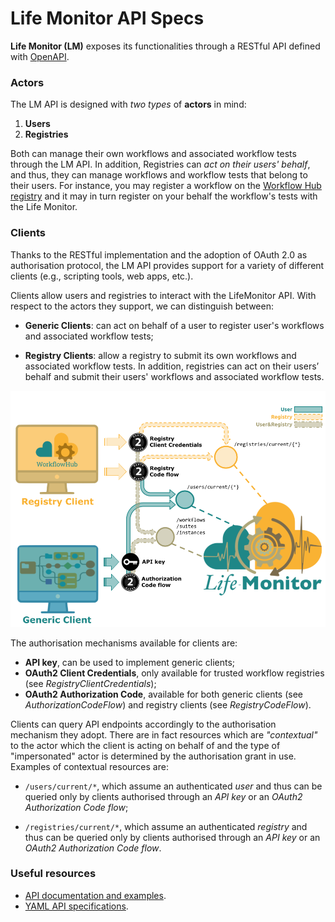 # Life Monitor API Specs

**Life Monitor (LM)** exposes its functionalities through a RESTful API defined with
[OpenAPI](https://swagger.io/specification).

### Actors

The LM API is designed with _two types_ of **actors** in mind:

1. **Users**
2. **Registries**

Both can manage their own workflows and associated workflow tests through the LM API. In addition, Registries can _act on their users' behalf_, and thus, they can manage workflows and workflow tests that belong to their users. For
instance, you may register a workflow on the [Workflow Hub
registry](https://workflowhub.eu/) and it may in turn register on your behalf
the workflow's tests with the Life Monitor.

### Clients

Thanks to the RESTful implementation and the adoption of OAuth 2.0 as authorisation protocol, the LM API provides support for a variety of different clients (e.g., scripting tools, web apps, etc.).

Clients allow users and registries to interact with the LifeMonitor API.
With respect to the actors they support, we can distinguish between:

- **Generic Clients**: can act on behalf of a user to register user's workflows and associated workflow tests;

- **Registry Clients**: allow a registry to submit its own workflows and associated workflow tests. In addition, registries can act on their users’ behalf and submit their users' workflows and associated workflow tests.

<img alt="Life Monitor client types" src="images/lm_clients.png" width="900" />

The authorisation mechanisms available for clients are:

* **API key**, can be used to implement generic clients;
* **OAuth2 Client Credentials**, only available for trusted workflow registries (see *RegistryClientCredentials*);
* **OAuth2 Authorization Code**, available for both generic clients (see *AuthorizationCodeFlow*) and registry clients (see *RegistryCodeFlow*).

Clients can query API endpoints accordingly to the authorisation mechanism they adopt.
There are in fact resources which are _"contextual"_ to the actor which the client is acting on behalf of and the type of "impersonated" actor is determined by the authorisation grant in use. Examples of contextual resources are:

- `/users/current/*`, which assume an authenticated _user_ and thus can be queried only by clients authorised through an _API key_ or an _OAuth2 Authorization Code flow_;

- `/registries/current/*`, which assume an authenticated _registry_ and thus can be queried only by clients authorised through an _API key_ or an _OAuth2 Authorization Code flow_.

### Useful resources

- [API documentation and examples](https://api-lifemonitor-dev.rahtiapp.fi/static/apidocs.html).
- [YAML API specifications](https://github.com/crs4/life_monitor/tree/master/specs).
